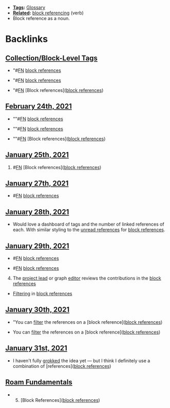 - **[Tags](<Tags.md>):** [Glossary](<Glossary.md>) 
- **[Related](<Related.md>):** [block referencing](<block referencing.md>) (verb)
- Block reference as a noun.

# Backlinks
## [Collection/Block-Level Tags](<Collection/Block-Level Tags.md>)
- "#[FN](<FN.md>) [block references](<block references.md>)

- "#[FN](<FN.md>) [block references](<block references.md>)

- "#[FN](<FN.md>) [Block references]([block references](<block references.md>))

## [February 24th, 2021](<February 24th, 2021.md>)
- ""#[FN](<FN.md>) [block references](<block references.md>)

- ""#[FN](<FN.md>) [block references](<block references.md>)

- ""#[FN](<FN.md>) [Block references]([block references](<block references.md>))

## [January 25th, 2021](<January 25th, 2021.md>)
1. #[FN](<FN.md>) [Block references]([block references](<block references.md>))

## [January 27th, 2021](<January 27th, 2021.md>)
- #[FN](<FN.md>) [block references](<block references.md>)

## [January 28th, 2021](<January 28th, 2021.md>)
- Would love a dashboard of tags and the number of linked references of each. With similar styling to the [unread references](<unread references.md>) for [block references](<block references.md>).

## [January 29th, 2021](<January 29th, 2021.md>)
- #[FN](<FN.md>) [block references](<block references.md>)

- #[FN](<FN.md>) [block references](<block references.md>)

4. The [project lead](<project lead.md>) or graph [editor](<editor.md>) reviews the contributions in the [block references](<block references.md>)

- [Filtering]([filtering](<filtering.md>)) in [block references](<block references.md>)

## [January 30th, 2021](<January 30th, 2021.md>)
- "You can [filter](<filter.md>) the references on a [block reference]([block references](<block references.md>))

- You can [filter](<filter.md>) the references on a [block reference]([block references](<block references.md>))

## [January 31st, 2021](<January 31st, 2021.md>)
- I haven't fully [grokked]([grok](<grok.md>)) the idea yet — but I think I definitely use a combination of [references]([block references](<block references.md>))

## [Roam Fundamentals](<Roam Fundamentals.md>)
- 5. [Block References]([block references](<block references.md>))

